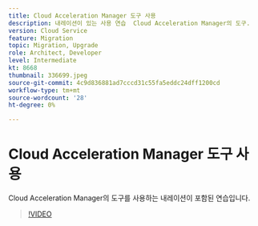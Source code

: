 ```yaml
---
title: Cloud Acceleration Manager 도구 사용
description: 내레이션이 있는 사용 연습  Cloud Acceleration Manager의 도구.
version: Cloud Service
feature: Migration
topic: Migration, Upgrade
role: Architect, Developer
level: Intermediate
kt: 8668
thumbnail: 336699.jpeg
source-git-commit: 4c9d836881ad7cccd31c55fa5eddc24dff1200cd
workflow-type: tm+mt
source-wordcount: '28'
ht-degree: 0%

---
```



# Cloud Acceleration Manager 도구 사용

Cloud Acceleration Manager의 도구를 사용하는 내레이션이 포함된 연습입니다.

>[!VIDEO](https://video.tv.adobe.com/v/336699/?quality=12&learn=on)
